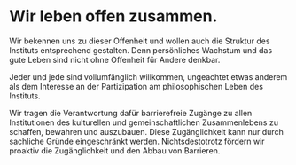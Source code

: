 <!---
   NAME - The NAME of this project is:
ethos

  FILE - The FILENAME of the current file is:
/v4a5.md

  CREATION - This project was CREATED on:
2017-01-28-16:15:00 UTC

  MODIFICATION - This project was last MODIFIED on:
2017-01-28-16:15:00 UTC

  VERSION - The current VERSION of this project is:
<git-commit-hash>-2017-01-28-16:15:00 UTC

  CREATOR(S) - This project was CREATED by:
Michael Czechowski, Martin Maga

  CONTACT - You can CONTACT the creator(s) or developer(s) of this project at:
E-Mail: mail@martinmaga.de

  COPYRIGHT - The COPYRIGHT holder of this project is:
COPYRIGHT (c) 2016 Martin Maga

  LICENSE - This project is LICENSED under the following license:
Martin Maga 2016 CC BY-SA 4.0 https://creativecommons.org

  SUBFILE – This is a SUBFILE! For more INFORMATION on this project go to:
/README.md
--->
# Wir leben offen zusammen.

Wir bekennen uns zu dieser Offenheit und wollen auch die Struktur des Instituts entsprechend gestalten. Denn persönliches Wachstum und das gute Leben sind nicht ohne Offenheit für Andere denkbar.

Jeder und jede sind vollumfänglich willkommen, ungeachtet etwas anderem als dem Interesse an der Partizipation am philosophischen Leben des Instituts.

Wir tragen die Verantwortung dafür barrierefreie Zugänge zu allen Institutionen des kulturellen und gemeinschaftlichen Zusammenlebens zu schaffen, bewahren und auszubauen. Diese Zugänglichkeit kann nur durch sachliche Gründe eingeschränkt werden. Nichtsdestotrotz fördern wir proaktiv die Zugänglichkeit und den Abbau von Barrieren.
